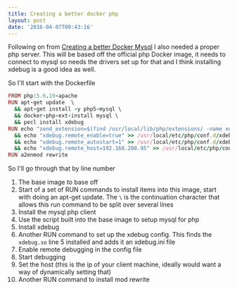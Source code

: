 ```yaml
---
title: Creating a better docker php
layout: post
date: '2016-04-07T09:43:16'
---
```

Following on from [Creating a better Docker Mysql](../2016-04-06-creating-a-better-docker-mysql) I also needed a proper php server.
This will be based off the official php Docker image, it needs to connect to mysql so needs the drivers set up for that and I think installing xdebug is a good idea as well.

So I'll start with the Dockerfile
``` ruby
FROM php:5.6.19-apache
RUN apt-get update  \
  && apt-get install -y php5-mysql \
  && docker-php-ext-install mysql \
  && pecl install xdebug
RUN echo "zend_extension=$(find /usr/local/lib/php/extensions/ -name xdebug.so)" > /usr/local/etc/php/conf.d/xdebug.ini \
  && echo "xdebug.remote_enable=true" >> /usr/local/etc/php/conf.d/xdebug.ini \
  && echo "xdebug.remote_autostart=1" >> /usr/local/etc/php/conf.d/xdebug.ini \
  && echo "xdebug.remote_host=192.168.208.95" >> /usr/local/etc/php/conf.d/xdebug.ini \
RUN a2enmod rewrite
```

So I'll go through that by line number

1. The base image to base off
2. Start of a set of RUN commands to install items into this image, start with doing an apt-get update.  The `\` is the continuation character that allows this run command to be split over several lines
3. Install the mysql php client
4. Use the script built into the base image to setup mysql for php
5. Install xdebug
6. Another RUN command to set up the xdebug config. This finds the `xdebug.so` line 5 installed and adds it an xdebug.ini file
7. Enable remote debugging in the config file
8. Start debugging 
9. Set the host (this is the ip of your client machine, ideally would want a way of dynamically setting that)
10. Another RUN command to install mod rewrite